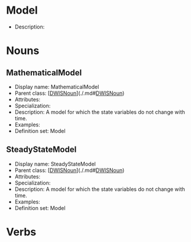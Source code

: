 # Model<!-- DEFINITION SET HEADER -->
- Description: 
# Nouns
## MathematicalModel <!-- NOUN -->
- Display name: MathematicalModel
- Parent class: [[DWISNoun](./DrillingDataSemantics.md#DWISNoun-)](./.md#[DWISNoun](./DrillingDataSemantics.md#DWISNoun-))
- Attributes:
- Specialization:
- Description: A model for which the state variables do not change with time.
- Examples:
- Definition set: Model
## SteadyStateModel <!-- NOUN -->
- Display name: SteadyStateModel
- Parent class: [[DWISNoun](./DrillingDataSemantics.md#DWISNoun-)](./.md#[DWISNoun](./DrillingDataSemantics.md#DWISNoun-))
- Attributes:
- Specialization:
- Description: A model for which the state variables do not change with time.
- Examples:
- Definition set: Model
# Verbs
